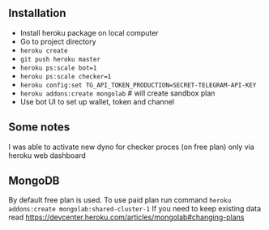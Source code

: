 ## Installation

- Install heroku package on local computer
- Go to project directory
- `heroku create`
- `git push heroku master`
- `heroku ps:scale bot=1`
- `heroku ps:scale checker=1`
- `heroku config:set TG_API_TOKEN_PRODUCTION=SECRET-TELEGRAM-API-KEY`
- `heroku addons:create mongolab` # will create sandbox plan
- Use bot UI to set up wallet, token and channel

## Some notes

I was able to activate new dyno for checker proces (on free plan) only via heroku web dashboard

## MongoDB

By default free plan is used. To use paid plan run command `heroku addons:create mongolab:shared-cluster-1`
If you need to keep existing data read https://devcenter.heroku.com/articles/mongolab#changing-plans
